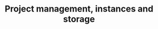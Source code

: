 ---
title: Project management, instances and storage
slug: public-cloud
excerpt: Cómo utilizar el Public Cloud de OVH
sections: Primeros pasos, Gestión de los accesos, Gestión del proyecto, Red e IP, Seguridad, Almacenamiento, Gestión de las instancias desde el área de cliente, Gestión desde Horizon, OpenStack, Operaciones básicas, Miscelánea
order: 01
---